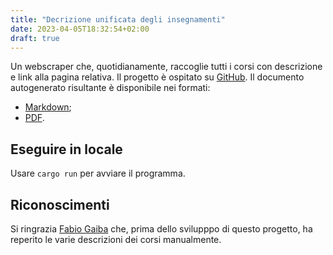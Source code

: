 ```yaml
---
title: "Decrizione unificata degli insegnamenti"
date: 2023-04-05T18:32:54+02:00
draft: true
---
```


Un webscraper che, quotidianamente, raccoglie tutti i corsi con descrizione e
link alla pagina relativa. Il progetto è ospitato su
[GitHub](https://github.com/csunibo/raccoglitesi/course-description-merged). Il
documento autogenerato risultante è disponibile nei formati:

- [Markdown](https://csunibo.github.io/course-description-merged/description.md);
- [PDF](https://csunibo.github.io/course-description-merged/description.pdf).

## Eseguire in locale

Usare `cargo run` per avviare il programma.

## Riconoscimenti

Si ringrazia [Fabio Gaiba](https://github.com/faguccio) che, prima
dello svilupppo di questo progetto, ha reperito le varie descrizioni dei corsi
manualmente.
